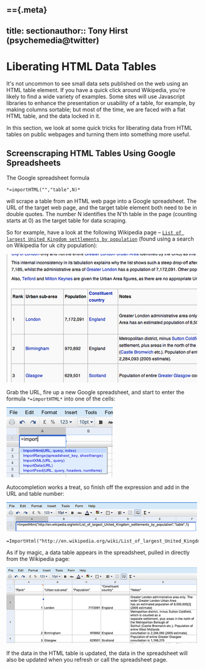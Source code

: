 =={.meta}
---
title: sectionauthor:: Tony Hirst (psychemedia@twitter)
---

Liberating HTML Data Tables
===========================

It's not uncommon to see small data sets published on the web using an HTML table element. If you have a quick click around Wikipedia, you're likely to find a wide variety of examples. Some sites will use Javascript libraries to enhance the presentation or usability of a table, for example, by making columns sortable; but most of the time, we are faced with a flat HTML table, and the data locked in it.

In this section, we look at some quick tricks for liberating data from HTML tables on public webpages and turning them into something more useful.

Screenscraping HTML Tables Using Google Spreadsheets
----------------------------------------------------

The Google spreadsheet formula
```
*=importHTML("","table",N)*
```
will scrape a table from an HTML web page into a Google spreadsheet. The URL of the target web page, and the target table element both need to be in double quotes. The number N identifies the N'th table in the page (counting starts at 0) as the target table for data scraping.

So for example, have a look at the following Wikipedia page – [`List of largest United Kingdom settlements by population`](http://en.wikipedia.org/wiki/List_of_largest_United_Kingdom_settlements_by_population) (found using a search on Wikipedia for uk city population):

![image](images/wikipediaTable.jpg)

Grab the URL, fire up a new Google spreadsheet, and start to enter the formula `*=importHTML*` into one of the cells:

![image](images/gssImportFormula.jpg)

Autocompletion works a treat, so finish off the expression and add in the URL and table number:

![image](images/gssImportFormulaFull.jpg)

```
=ImportHtml("http://en.wikipedia.org/wiki/List_of_largest_United_Kingdom_settlements_by_population","table",1)
```

As if by magic, a data table appears in the spreadsheet, pulled in directly from the Wikipedia page:

![image](images/gssImportedHTMLTable.jpg)


If the data in the HTML table is updated, the data in the spreadsheet will also be updated when you refresh or call the spreadsheet page.

